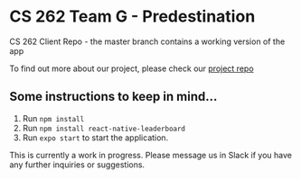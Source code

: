 # CS 262 Team G - Predestination

CS 262 Client Repo - the master branch contains a working version of the app

To find out more about our project, please check our [project repo](https://github.com/calvin-cs262-fall2020-teamG/predestination-client)


## Some instructions to keep in mind...

1. Run `npm install`
2. Run `npm install react-native-leaderboard`
3. Run `expo start` to start the application.

This is currently a work in progress. Please message us in Slack if you have any further inquiries or suggestions. 
